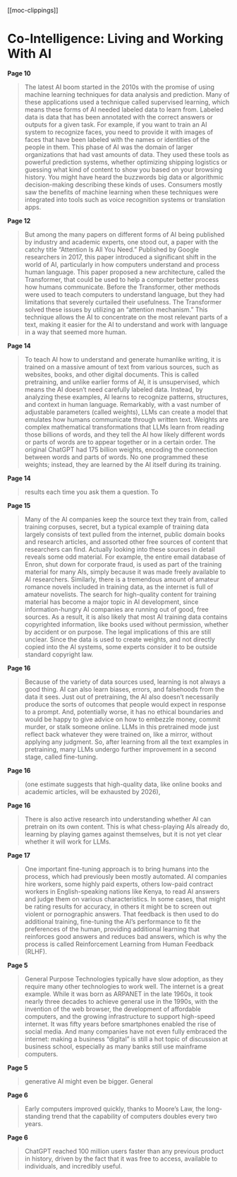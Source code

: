 [[moc-clippings]]

# Co-Intelligence: Living and Working With AI

**Page 10**

> The latest AI boom started in the 2010s with the promise of using machine learning techniques for data analysis and prediction. Many of these applications used a technique called supervised learning, which means these forms of AI needed labeled data to learn from. Labeled data is data that has been annotated with the correct answers or outputs for a given task. For example, if you want to train an AI system to recognize faces, you need to provide it with images of faces that have been labeled with the names or identities of the people in them. This phase of AI was the domain of larger organizations that had vast amounts of data. They used these tools as powerful prediction systems, whether optimizing shipping logistics or guessing what kind of content to show you based on your browsing history. You might have heard the buzzwords big data or algorithmic decision-making describing these kinds of uses. Consumers mostly saw the benefits of machine learning when these techniques were integrated into tools such as voice recognition systems or translation apps.

**Page 12**

> But among the many papers on different forms of AI being published by industry and academic experts, one stood out, a paper with the catchy title “Attention Is All You Need.” Published by Google researchers in 2017, this paper introduced a significant shift in the world of AI, particularly in how computers understand and process human language. This paper proposed a new architecture, called the Transformer, that could be used to help a computer better process how humans communicate. Before the Transformer, other methods were used to teach computers to understand language, but they had limitations that severely curtailed their usefulness. The Transformer solved these issues by utilizing an “attention mechanism.” This technique allows the AI to concentrate on the most relevant parts of a text, making it easier for the AI to understand and work with language in a way that seemed more human.

**Page 14**

> To teach AI how to understand and generate humanlike writing, it is trained on a massive amount of text from various sources, such as websites, books, and other digital documents. This is called pretraining, and unlike earlier forms of AI, it is unsupervised, which means the AI doesn’t need carefully labeled data. Instead, by analyzing these examples, AI learns to recognize patterns, structures, and context in human language. Remarkably, with a vast number of adjustable parameters (called weights), LLMs can create a model that emulates how humans communicate through written text. Weights are complex mathematical transformations that LLMs learn from reading those billions of words, and they tell the AI how likely different words or parts of words are to appear together or in a certain order. The original ChatGPT had 175 billion weights, encoding the connection between words and parts of words. No one programmed these weights; instead, they are learned by the AI itself during its training.

**Page 14**

> results each time you ask them a question. To

**Page 15**

> Many of the AI companies keep the source text they train from, called training corpuses, secret, but a typical example of training data largely consists of text pulled from the internet, public domain books and research articles, and assorted other free sources of content that researchers can find. Actually looking into these sources in detail reveals some odd material. For example, the entire email database of Enron, shut down for corporate fraud, is used as part of the training material for many AIs, simply because it was made freely available to AI researchers. Similarly, there is a tremendous amount of amateur romance novels included in training data, as the internet is full of amateur novelists. The search for high-quality content for training material has become a major topic in AI development, since information-hungry AI companies are running out of good, free sources. As a result, it is also likely that most AI training data contains copyrighted information, like books used without permission, whether by accident or on purpose. The legal implications of this are still unclear. Since the data is used to create weights, and not directly copied into the AI systems, some experts consider it to be outside standard copyright law.

**Page 16**

> Because of the variety of data sources used, learning is not always a good thing. AI can also learn biases, errors, and falsehoods from the data it sees. Just out of pretraining, the AI also doesn’t necessarily produce the sorts of outcomes that people would expect in response to a prompt. And, potentially worse, it has no ethical boundaries and would be happy to give advice on how to embezzle money, commit murder, or stalk someone online. LLMs in this pretrained mode just reflect back whatever they were trained on, like a mirror, without applying any judgment. So, after learning from all the text examples in pretraining, many LLMs undergo further improvement in a second stage, called fine-tuning.

**Page 16**

> (one estimate suggests that high-quality data, like online books and academic articles, will be exhausted by 2026),

**Page 16**

> There is also active research into understanding whether AI can pretrain on its own content. This is what chess-playing AIs already do, learning by playing games against themselves, but it is not yet clear whether it will work for LLMs.

**Page 17**

> One important fine-tuning approach is to bring humans into the process, which had previously been mostly automated. AI companies hire workers, some highly paid experts, others low-paid contract workers in English-speaking nations like Kenya, to read AI answers and judge them on various characteristics. In some cases, that might be rating results for accuracy, in others it might be to screen out violent or pornographic answers. That feedback is then used to do additional training, fine-tuning the AI’s performance to fit the preferences of the human, providing additional learning that reinforces good answers and reduces bad answers, which is why the process is called Reinforcement Learning from Human Feedback (RLHF).

**Page 5**

> General Purpose Technologies typically have slow adoption, as they require many other technologies to work well. The internet is a great example. While it was born as ARPANET in the late 1960s, it took nearly three decades to achieve general use in the 1990s, with the invention of the web browser, the development of affordable computers, and the growing infrastructure to support high-speed internet. It was fifty years before smartphones enabled the rise of social media. And many companies have not even fully embraced the internet: making a business “digital” is still a hot topic of discussion at business school, especially as many banks still use mainframe computers.

**Page 5**

> generative AI might even be bigger. General

**Page 6**

> Early computers improved quickly, thanks to Moore’s Law, the long-standing trend that the capability of computers doubles every two years.

**Page 6**

> ChatGPT reached 100 million users faster than any previous product in history, driven by the fact that it was free to access, available to individuals, and incredibly useful.

